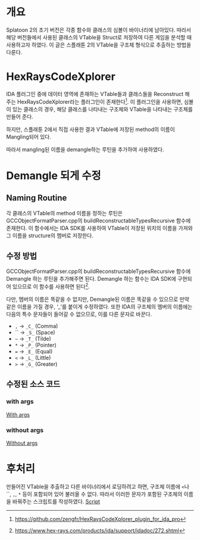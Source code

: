 # 개요

Splatoon 2의 초기 버전은 각종 함수와 클래스의 심볼이 바이너리에 남아있다. 따라서 해당 버전들에서 사용된 클래스의 VTable을 Struct로 저장하여 다른 게임을 분석할 때 사용하고자 하였다. 이 글은 스플래툰 2의 VTable을 구조체 형식으로 추출하는 방법을 다룬다.

# HexRaysCodeXplorer

IDA 플러그인 중에 데이터 영역에 존재하는 VTable들과 클래스들을 Reconstruct 해주는 HexRaysCodeXplorer라는 플러그인이 존재한다[^1]. 이 플러그인을 사용하면, 심볼이 있는 클래스의 경우, 해당 클래스를 나타내는 구조체와 VTable을 나타내는 구조체를 만들어 준다. 

하지만, 스플래툰 2에서 직접 사용한 결과 VTable에 저장된 method의 이름이 Mangling되어 있다.

따라서 mangling된 이름을 demangle하는 루틴을 추가하여 사용하였다.

# Demangle 되게 수정

## Naming Routine

각 클래스의 VTable의 method 이름을 정하는 루틴은 GCCObjectFormatParser.cpp의 buildReconstructableTypesRecursive 함수에 존재한다. 이 함수에서는 IDA SDK를 사용하여 VTable이 저장된 위치의 이름을 가져와 그 이름을 structure의 멤버로 저장한다.

## 수정 방법

GCCObjectFormatParser.cpp의 buildReconstructableTypesRecursive 함수에 Demangle 하는 루틴을 추가해주면 된다. Demangle 하는 함수는 IDA SDK에 구현되어 있으므로 이 함수를 사용하면 된다[^2]. 

다만, 멤버의 이름은 똑같을 수 없지만, Demangle된 이름은 똑같을 수 있으므로 만약 같은 이름을 가질 경우, ‘_’를 붙이게 수정하였다. 또한 IDA의 구조체의 멤버의 이름에는 다음의 특수 문자들이 들어갈 수 없으므로, 이를 다른 문자로 바꾼다.

- `,` → `_C_` (Comma)
- `` → `_S_` (Space)
- `~` → `_T_` (Tilde)
- `*` → `_P_` (Pointer)
- `=` → `_E_` (Equal)
- `<` → `_L_` (Little)
- `>` → `_G_` (Greater)

## 수정된 소스 코드

### with args

[With args](./src/with_args/)

### without args

[Without args](./src/without_args/)

# 후처리

만들어진 VTable을 추출하고 다른 바이너리에서 로딩하려고 하면, 구조체 이름에 `<`나  ``, `,`, `*` 등이 포함되어 있어 불러올 수 없다. 따라서 이러한 문자가 포함된 구조체의 이름을 바꿔주는 스크립트를 작성하였다.
[Script](./src/post_process.py)

[^1]:https://github.com/zengfr/HexRaysCodeXplorer_plugin_for_ida_pro
[^2]: https://www.hex-rays.com/products/ida/support/idadoc/272.shtml